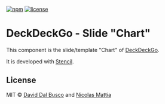 [![npm][npm-badge]][npm-badge-url]
[![license][npm-license]][npm-license-url]

[npm-badge]: https://img.shields.io/npm/v/@deckdeckgo/slide-chart
[npm-badge-url]: https://www.npmjs.com/package/@deckdeckgo/slide-chart
[npm-license]: https://img.shields.io/npm/l/@deckdeckgo/slide-chart
[npm-license-url]: https://github.com/deckgo/deckdeckgo/blob/master/templates/chart/LICENSE

# DeckDeckGo - Slide "Chart"

This component is the slide/template "Chart" of [DeckDeckGo].

It is developed with [Stencil](https://stenciljs.com).

## License

MIT © [David Dal Busco](mailto:david.dalbusco@outlook.com) and [Nicolas Mattia](mailto:nicolas@nmattia.com)

[deckdeckgo]: https://deckdeckgo.com
